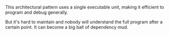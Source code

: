 This architectural pattern uses a single executable unit, making it efficient to program and debug generally.

But it's hard to maintain and nobody will understand the full program after a certain point. It can become a big ball of dependency mud.